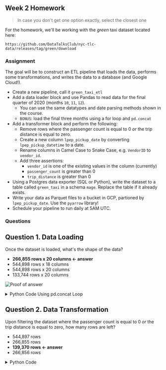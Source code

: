 ## Week 2 Homework

> In case you don't get one option exactly, select the closest one 

For the homework, we'll be working with the _green_ taxi dataset located here:

`https://github.com/DataTalksClub/nyc-tlc-data/releases/tag/green/download`

### Assignment

The goal will be to construct an ETL pipeline that loads the data, performs some transformations, and writes the data to a database (and Google Cloud!).

- Create a new pipeline, call it `green_taxi_etl`
- Add a data loader block and use Pandas to read data for the final quarter of 2020 (months `10`, `11`, `12`).
  - You can use the same datatypes and date parsing methods shown in the course.
  - `BONUS`: load the final three months using a for loop and `pd.concat`
- Add a transformer block and perform the following:
  - Remove rows where the passenger count is equal to 0 _or_ the trip distance is equal to zero.
  - Create a new column `lpep_pickup_date` by converting `lpep_pickup_datetime` to a date.
  - Rename columns in Camel Case to Snake Case, e.g. `VendorID` to `vendor_id`.
  - Add three assertions:
    - `vendor_id` is one of the existing values in the column (currently)
    - `passenger_count` is greater than 0
    - `trip_distance` is greater than 0
- Using a Postgres data exporter (SQL or Python), write the dataset to a table called `green_taxi` in a schema `mage`. Replace the table if it already exists.
- Write your data as Parquet files to a bucket in GCP, partioned by `lpep_pickup_date`. Use the `pyarrow` library!
- Schedule your pipeline to run daily at 5AM UTC.

### Questions

## Question 1. Data Loading

Once the dataset is loaded, what's the shape of the data?

* **266,855 rows x 20 columns  <- answer** 
* 544,898 rows x 18 columns
* 544,898 rows x 20 columns
* 133,744 rows x 20 columns

![Proof of answer](markdown_images/Screenshot%202024-02-02%20at%202.47.48%E2%80%AFPM.png)

<details><summary>Python Code Using pd.concat Loop</summary>
    
```python
import io
import pandas as pd
import requests
if 'data_loader' not in globals():
    from mage_ai.data_preparation.decorators import data_loader
if 'test' not in globals():
    from mage_ai.data_preparation.decorators import test

@data_loader
def load_data_from_api(*args, **kwargs):
    urls = ['https://github.com/DataTalksClub/nyc-tlc-data/releases/download/green/green_tripdata_2020-10.csv.gz',
        'https://github.com/DataTalksClub/nyc-tlc-data/releases/download/green/green_tripdata_2020-11.csv.gz',
        'https://github.com/DataTalksClub/nyc-tlc-data/releases/download/green/green_tripdata_2020-12.csv.gz']

    taxi_dtypes = {
                    'VendorID': pd.Int64Dtype(),
                    'passenger_count': pd.Int64Dtype(),
                    'trip_distance': float,
                    'RatecodeID':pd.Int64Dtype(),
                    'store_and_fwd_flag':str,
                    'PULocationID':pd.Int64Dtype(),
                    'DOLocationID':pd.Int64Dtype(),
                    'payment_type': pd.Int64Dtype(),
                    'fare_amount': float,
                    'extra':float,
                    'mta_tax':float,
                    'tip_amount':float,
                    'tolls_amount':float,
                    'improvement_surcharge':float,
                    'total_amount':float,
                    'congestion_surcharge':float
                }

    # native date parsing 
    parse_dates = ['lpep_pickup_datetime', 'lpep_dropoff_datetime']

    return pd.concat((pd.read_csv(
        url, sep=',', compression='gzip', dtype=taxi_dtypes, parse_dates=parse_dates) for url in urls))


@test
def test_output(output, *args) -> None:
    """
    Template code for testing the output of the block.
    """
    assert output is not None, 'The output is undefined'
```
</details>

## Question 2. Data Transformation

Upon filtering the dataset where the passenger count is equal to 0 _or_ the trip distance is equal to zero, how many rows are left?

* 544,897 rows
* 266,855 rows
* **139,370 rows <- answer**
* 266,856 rows

<details><summary>Python Code</summary>

```python
if 'transformer' not in globals():
    from mage_ai.data_preparation.decorators import transformer
if 'test' not in globals():
    from mage_ai.data_preparation.decorators import test


@transformer
def transform(data, *args, **kwargs):
    print(f"Preprocessing: rows with zero passengers: {data['passenger_count'].isin([0]).sum()}")
    print(f"Preprocessing: rows with trip distance greater than 0: {data['trip_distance'].gt(0).sum()}")

    passenger_mask = data['passenger_count'] > 0
    distance_mask = data['trip_distance'] > 0 

    return data[passenger_mask & distance_mask]


@test
def test_output(output, *args) -> None:
    """
    Template code for testing the output of the block.
    """
    assert output is not None, 'The output is undefined'
```

## Question 3. Data Transformation

Which of the following creates a new column `lpep_pickup_date` by converting `lpep_pickup_datetime` to a date?

* data = data['lpep_pickup_datetime'].date
* data('lpep_pickup_date') = data['lpep_pickup_datetime'].date
* **data['lpep_pickup_date'] = data['lpep_pickup_datetime'].dt.date <- answer**
* data['lpep_pickup_date'] = data['lpep_pickup_datetime'].dt().date()

<details><summary>Python Code</summary>

```commandline
>>> november_csv['lpep_pickup_datetime'] = pd.to_datetime(november_csv['lpep_pickup_datetime']
... )
>>> november_csv.info()
<class 'pandas.core.frame.DataFrame'>
RangeIndex: 88605 entries, 0 to 88604
Data columns (total 20 columns):
 #   Column                 Non-Null Count  Dtype
---  ------                 --------------  -----
 0   VendorID               48491 non-null  float64
 1   lpep_pickup_datetime   88605 non-null  datetime64[ns]
 2   lpep_dropoff_datetime  88605 non-null  object
 3   store_and_fwd_flag     48491 non-null  object
 4   RatecodeID             48491 non-null  float64
 5   PULocationID           88605 non-null  int64
 6   DOLocationID           88605 non-null  int64
 7   passenger_count        48491 non-null  float64
 8   trip_distance          88605 non-null  float64
 9   fare_amount            88605 non-null  float64
 10  extra                  88605 non-null  float64
 11  mta_tax                88605 non-null  float64
 12  tip_amount             88605 non-null  float64
 13  tolls_amount           88605 non-null  float64
 14  ehail_fee              0 non-null      float64
 15  improvement_surcharge  88605 non-null  float64
 16  total_amount           88605 non-null  float64
 17  payment_type           48491 non-null  float64
 18  trip_type              48491 non-null  float64
 19  congestion_surcharge   48491 non-null  float64
dtypes: datetime64[ns](1), float64(15), int64(2), object(2)
memory usage: 13.5+ MB
>>> november_csv['lpep_pickup_date'] = november_csv['lpep_pickup_datetime'].dt.date
>>> november_csv.info()
```
</details>


## Question 4. Data Transformation

What are the existing values of `VendorID` in the dataset?

* 1, 2, or 3
* **1 or 2 <- answer**
* 1, 2, 3, 4
* 1

<details><summary>Python Code</summary>

```Python
print(f"Preprocessing: vendorid existing values: {data.VendorID.unique()}")

result:
Preprocessing: vendorid existing values: <IntegerArray>
[2, 1, <NA>]
```


## Question 5. Data Transformation

How many columns need to be renamed to snake case?

* 3
* 6
* 2
* **4 <- answer**


<details><summary>Explanation </summary>

```commandline 

Columns:

VendorID - 1 
lpep_pickup_datetime
lpep_dropoff_datetime
store_and_fwd_flag
RatecodeID - 2
PULocationID - 3
DOLocationID - 4
passenger_count
trip_distance
fare_amount
extra
mta_tax
tip_amount
tolls_amount
ehail_fee
improvement_surcharge
total_amount
payment_type
trip_type
congestion_surcharge

```

</details>

## Question 6. Data Exporting

Once exported, how many partitions (folders) are present in Google Cloud?

* **96 <- closest to my answer of 95**
* 56
* 67
* 108

<details><summary>Explanation</summary>

When viewing the bucket, view of folders states:
1 – 50 of 95

</details>

## Submitting the solutions

* Form for submitting: https://courses.datatalks.club/de-zoomcamp-2024/homework/hw2

Deadline: February, 5th (Monday), 23:00 CET

## Solution

Will be added after the due date
